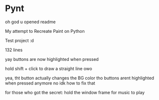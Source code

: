 # Pynt
oh god u opened readme

My attempt to Recreate Paint on Python

Test project :d

132 lines

yay buttons are now highlighted when pressed

hold shift + click to draw a straight line owo

yea, tht button actually changes the BG color
tho buttons arent highlighted when pressed anymore 
no idk how to fix that

for those who got the secret: 
hold the window frame for music to play